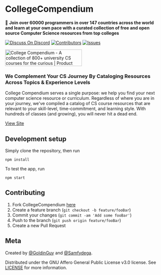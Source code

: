 # CollegeCompendium

📓 **Join over 60000 programmers in over 147 countries across the world and learn at your own pace with a curated collection of free and open source Computer Science resources from top colleges**


[![Discuss On Discord][discord]][discord-url]
[![Contributors][contributors-shield]][contributors-url]
[![Issues][issues]][issues-url]

<a href="https://www.producthunt.com/posts/college-compendium?utm_source=badge-top-post-badge&utm_medium=badge&utm_souce=badge-college-compendium" target="_blank"><img src="https://api.producthunt.com/widgets/embed-image/v1/top-post-badge.svg?post_id=300824&theme=light&period=daily" alt="College Compendium - A collection of 800+ university CS courses for the curious | Product Hunt" style="width: 250px; height: 54px;" width="250" height="54" /></a>

<!-- ### Looking for the CSV/Excel Files? 

Here they are! [csv](https://github.com/GoldinGuy/CollegeCompendium/blob/master/class_data.csv), [xlsx](https://github.com/GoldinGuy/CollegeCompendium/blob/master/class_data.xls) -->

### We Complement Your CS Journey By Cataloging Resources Across Topics & Experience Levels

College Compendium serves a single purpose: we help you find your
next computer science resource or curriculum. Regardless of where
you are in your journey, we've compiled a catalog of CS course
resources that are relevant to your skill-level, time-commitment,
and learning style. With hundreds of classes (and growing), you
will never hit a dead end.

[View Site](https://collegecompendium.org)

## Development setup

Simply clone the repository, then run

```
npm install
```

To test the app, run

```
npm start
```

## Contributing

1. Fork CollegeCompendium [here](https://github.com/GoldinGuy/CollegeCompendium/fork)
2. Create a feature branch (`git checkout -b feature/fooBar`)
3. Commit your changes (`git commit -am 'Add some fooBar'`)
4. Push to the branch (`git push origin feature/fooBar`)
5. Create a new Pull Request

## Meta

Created by [@GoldinGuy](https://github.com/GoldinGuy) and [@Samfydega](https://github.com/samfydega).

Distributed under the GNU Affero General Public License v3.0 license. See [LICENSE](https://github.com/GoldinGuy/CollegeCompendium/blob/master/LICENSE) for more information.

<!-- Markdown link & img dfn's -->

[discord-url]: https://discord.gg/gKYSMeJ
[discord]: https://img.shields.io/discord/689176425701703810
[issues]: https://img.shields.io/github/issues/GoldinGuy/Ideastorm
[issues-url]: https://github.com/GoldinGuy/Ideastorm/issues
[contributors-shield]: https://img.shields.io/github/contributors/GoldinGuy/Ideastorm.svg?style=flat-square
[contributors-url]: https://github.com/GoldinGuy/Ideastorm/graphs/contributors
